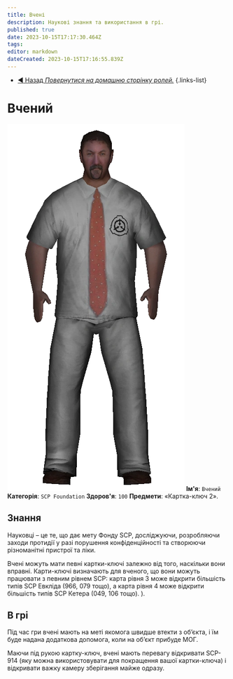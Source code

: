 ```yaml
---
title: Вчені
description: Наукові знання та використання в грі.
published: true
date: 2023-10-15T17:17:30.464Z
tags: 
editor: markdown
dateCreated: 2023-10-15T17:16:55.839Z
---
```


- [:arrow_backward: Назад *Повернутися на домашню сторінку ролей.*](/uk/game/jobs/roles)
{.links-list}
# Вчений
![scientist.png](/images/roles/scientist.png)
**Ім'я**: `Вчений`
**Категорія**: `SCP Foundation`
**Здоров'я**: `100`
**Предмети**: «Картка-ключ 2».
## Знання
Науковці – це те, що дає мету Фонду SCP, досліджуючи, розробляючи заходи протидії у разі порушення конфіденційності та створюючи різноманітні пристрої та ліки.

Вчені можуть мати певні картки-ключі залежно від того, наскільки вони вправні. Карти-ключі визначають для вченого, що вони можуть працювати з певним рівнем SCP: карта рівня 3 може відкрити більшість типів SCP Евкліда (966, 079 тощо), а карта рівня 4 може відкрити більшість типів SCP Кетера (049, 106 тощо). ).

## В грі

Під час гри вчені мають на меті якомога швидше втекти з об’єкта, і їм буде надана додаткова допомога, коли на об’єкт прибуде МОГ.

Маючи під рукою картку-ключ, вчені мають перевагу відкривати SCP-914 (яку можна використовувати для покращення вашої картки-ключа) і відкривати важку камеру зберігання майже одразу.